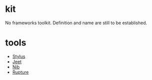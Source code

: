 kit
===

No frameworks toolkit. Definition and name are still to be established.


tools
=====

- [Stylus](http://learnboost.github.io/stylus/)
- [Jeet](http://jeet.gs/)
- [Nib](http://tj.github.io/nib/)
- [Rupture](http://jenius.github.io/rupture/)

